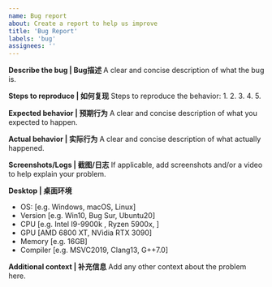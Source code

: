 ```yaml
---
name: Bug report
about: Create a report to help us improve
title: 'Bug Report'
labels: 'bug'
assignees: ''
---
```


**Describe the bug | Bug描述**
A clear and concise description of what the bug is. 


**Steps to reproduce | 如何复现**
Steps to reproduce the behavior:
1. 
2. 
3. 
4. 
5. 

**Expected behavior | 预期行为**
A clear and concise description of what you expected to happen.
    
**Actual behavior | 实际行为**
A clear and concise description of what actually happened.


**Screenshots/Logs | 截图/日志**
If applicable, add screenshots and/or a video to help explain your problem.


**Desktop | 桌面环境**
 - OS: [e.g. Windows, macOS, Linux]
 - Version [e.g. Win10, Bug Sur, Ubuntu20]
 - CPU [e.g. Intel I9-9900k , Ryzen 5900x, ]
 - GPU [AMD 6800 XT, NVidia RTX 3090]
 - Memory [e.g. 16GB]
 - Compiler [e.g. MSVC2019, Clang13, G++7.0]

**Additional context | 补充信息**
Add any other context about the problem here.